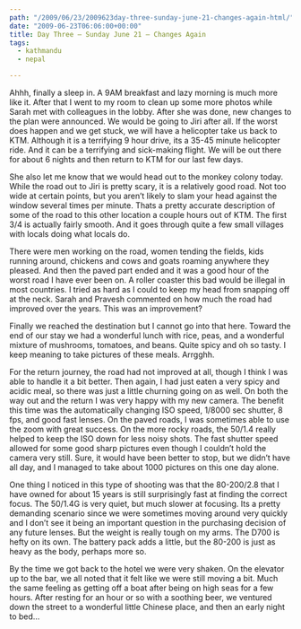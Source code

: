 ```yaml
---
path: "/2009/06/23/2009623day-three-sunday-june-21-changes-again-html/" 
date: "2009-06-23T06:06:00+00:00" 
title: Day Three – Sunday June 21 – Changes Again
tags:
  - kathmandu
  - nepal

---
```


  <p>
    Ahhh, finally a sleep in. A 9AM breakfast and lazy morning is much more like it. After that I went to my room to clean up some more photos while Sarah met with colleagues in the lobby. After she was done, new changes to the plan were announced. We would be going to Jiri after all. If the worst does happen and we get stuck, we will have a helicopter take us back to KTM. Although it is a terrifying 9 hour drive, its a 35-45 minute helicopter ride. And it can be a terrifying and sick-making flight. We will be out there for about 6 nights and then return to KTM for our last few days.
  </p>
  
  <p>
    She also let me know that we would head out to the monkey colony today. While the road out to Jiri is pretty scary, it is a relatively good road. Not too wide at certain points, but you aren&rsquo;t likely to slam your head against the window several times per minute. Thats a pretty accurate description of some of the road to this other location a couple hours out of KTM. The first 3/4 is actually fairly smooth. And it goes through quite a few small villages with locals doing what locals do.
  </p>
  
  <p>
    There were men working on the road, women tending the fields, kids running around, chickens and cows and goats roaming anywhere they pleased. And then the paved part ended and it was a good hour of the worst road I have ever been on. A roller coaster this bad would be illegal in most countries. I tried as hard as I could to keep my head from snapping off at the neck. Sarah and Pravesh commented on how much the road had improved over the years. This was an improvement?
  </p>
  
  <p>
    Finally we reached the destination but I cannot go into that here. Toward the end of our stay we had a wonderful lunch with rice, peas, and a wonderful mixture of mushrooms, tomatoes, and beans. Quite spicy and oh so tasty. I keep meaning to take pictures of these meals. Arrgghh.
  </p>
  
  <p>
    For the return journey, the road had not improved at all, though I think I was able to handle it a bit better. Then again, I had just eaten a very spicy and acidic meal, so there was just a little churning going on as well. On both the way out and the return I was very happy with my new camera. The benefit this time was the automatically changing ISO speed, 1/8000 sec shutter, 8 fps, and good fast lenses. On the paved roads, I was sometimes able to use the zoom with great success. On the more rocky roads, the 50/1.4 really helped to keep the ISO down for less noisy shots. The fast shutter speed allowed for some good sharp pictures even though I couldn&rsquo;t hold the camera very still. Sure, it would have been better to stop, but we didn&rsquo;t have all day, and I managed to take about 1000 pictures on this one day alone.
  </p>
  
  <p>
    One thing I noticed in this type of shooting was that the 80-200/2.8 that I have owned for about 15 years is still surprisingly fast at finding the correct focus. The 50/1.4G is very quiet, but much slower at focusing. Its a pretty demanding scenario since we were sometimes moving around very quickly and I don&rsquo;t see it being an important question in the purchasing decision of any future lenses. But the weight is really tough on my arms. The D700 is hefty on its own. The battery pack adds a little, but the 80-200 is just as heavy as the body, perhaps more so.
  </p>
  
  <p>
    By the time we got back to the hotel we were very shaken. On the elevator up to the bar, we all noted that it felt like we were still moving a bit. Much the same feeling as getting off a boat after being on high seas for a few hours. After resting for an hour or so with a soothing beer, we ventured down the street to a wonderful little Chinese place, and then an early night to bed&hellip;
  </p>
</div>